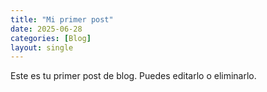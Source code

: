 ```yaml
---
title: "Mi primer post"
date: 2025-06-28
categories: [Blog]
layout: single
---
```


Este es tu primer post de blog. Puedes editarlo o eliminarlo.
